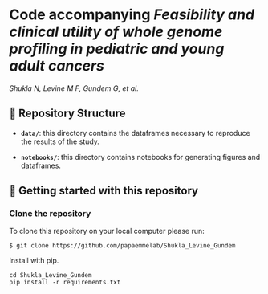 # Code accompanying *Feasibility and clinical utility of whole genome profiling in pediatric and young adult cancers*

*Shukla N, Levine M F, Gundem G, et al.*

## :open_file_folder: Repository Structure

- **`data/`**: this directory contains the dataframes necessary to reproduce the results of the study.

- **`notebooks/`**: this directory contains notebooks for generating figures and dataframes.


## :rocket: Getting started with this repository

### Clone the repository

To clone this repository on your local computer please run:

```shell
$ git clone https://github.com/papaemmelab/Shukla_Levine_Gundem
```

Install with pip.

    cd Shukla_Levine_Gundem
    pip install -r requirements.txt
